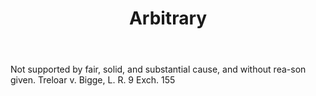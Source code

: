 ---
title: Arbitrary
letter: A
permalink: "/definitions/arbitrary.html"
body: Not supported by fair, solid, and substantial cause, and without rea-son given.
  Treloar v. Bigge, L. R. 9 Exch. 155
published_at: '2018-07-07'
source: Black's Law Dictionary
layout: post
---
